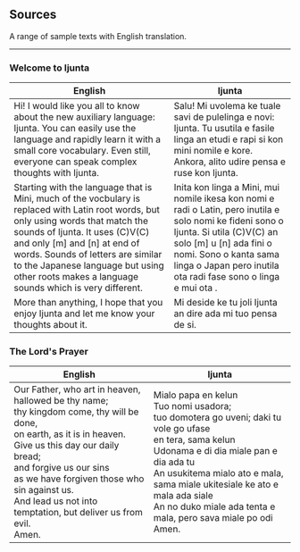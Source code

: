 ## Sources

A range of sample texts with English translation.

----

### Welcome to Ijunta	
| English | Ijunta |
|---------|--------|
| Hi! I would like you all to know about the new auxiliary language: Ijunta. You can easily use the language and rapidly learn it with a small core vocabulary. Even still, everyone can speak complex thoughts with Ijunta.	| Salu! Mi uvolema ke tuale savi de pulelinga e novi: Ijunta. Tu usutila e fasile linga an etudi e rapi si kon mini nomile e kore. Ankora, alito udire pensa e ruse kon Ijunta. |
| Starting with the language that is Mini, much of the vocbulary is replaced with Latin root words, but only using words that match the sounds of Ijunta. It uses (C)V(C) and only [m] and [n] at end of words. Sounds of letters are similar to the Japanese language but using other roots makes a language sounds which is very different.	| Inita kon linga a Mini, mui nomile ikesa kon nomi e radi o Latin, pero inutila e solo nomi ke fideni sono o Ijunta. Si utila (C)V(C) an solo [m] u [n] ada fini o nomi. Sono o kanta sama linga o Japan pero inutila ota radi fase sono o linga e mui ota . |
| More than anything, I hope that you enjoy Ijunta and let me know your thoughts about it.	| Mi deside ke tu joli Ijunta an dire ada mi tuo pensa de si. |

### The Lord's Prayer

|English|Ijunta |
|--|--|
|Our Father, who art in heaven,<br>hallowed be thy name;<br>thy kingdom come, thy will be done,<br>on earth, as it is in heaven.<br>Give us this day our daily bread;<br>and forgive us our sins<br>as we have forgiven those who sin against us.<br>And lead us not into temptation, but deliver us from evil.<br>Amen.| Mialo papa en kelun<br>Tuo nomi usadora;<br>tuo domotera go uveni; daki tu vole go ufase<br>en tera, sama kelun<br>Udonama e di dia miale pan e dia ada tu <br>An usukitema mialo ato e mala,<br>sama miale ukitesiale ke ato e mala ada siale<br>An no duko miale ada tenta e mala, pero sava miale po odi<br>Amen.<br> |
